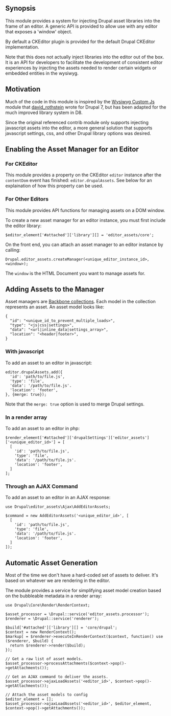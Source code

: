## Synopsis

This module provides a system for injecting Drupal asset libraries into the
frame of an editor. A generic API is provided to allow use with any editor
that exposes a 'window' object.

By default a CKEditor plugin is provided for the default Drupal CKEditor
implementation.

Note that this does not actually inject libraries into the editor out of the
box. It is an API for developers to facilitate the development of consistent
editor experiences by injecting the assets needed to render certain widgets
or embedded entities in the wysiwyg.

## Motivation

Much of the code in this module is inspired by the
[Wysiwyg Custom Js](https://www.drupal.org/project/wysiwyg_custom_js) module
that [david_rothstein](https://www.drupal.org/u/david_rothstein) wrote for
Drupal 7, but has been adapted for the much improved library system in D8.

Since the original referenced contrib module only supports injecting javascript
assets into the editor, a more general solution that supports javascript
settings, css, and other Drupal library options was desired.

## Enabling the Asset Manager for an Editor

### For CKEditor

This module provides a property on the CKEditor `editor` instance after the
`contentDom` event has finished: `editor.drupalAssets`. See below for an
explaination of how this property can be used.

### For Other Editors

This module provides API functions for managing assets on a DOM window.

To create a new asset manager for an editor instance, you must first include
the editor library:

```
$editor_element['#attached']['library'][] = 'editor_assets/core';
```

On the front end, you can attach an asset manager to an editor instance by
calling:

```
Drupal.editor_assets.createManager(<unique_editor_instance_id>, <window>);
```

The `window` is the HTML Document you want to manage assets for.

## Adding Assets to the Manager

Asset managers are [Backbone collections](http://backbonejs.org/). Each model
in the collection represents an asset. An asset model looks like:

```
{
  "id": "<unique_id_to_prevent_multiple_loads>",
  "type": "<js|css|settings>",
  "data": "<url|inline_data|settings_array>",
  "location": "<header|footer>",
}
```

### With javascript

To add an asset to an editor in javascript:

```
editor.drupalAssets.add({
  'id': 'path/to/file.js',
  'type': 'file',
  'data': '/path/to/file.js'.
  'location': 'footer',
}, {merge: true});
```

Note that the `merge: true` option is used to merge Drupal settings.

### In a render array

To add an asset to an editor in php:

```
$render_element['#attached']['drupalSettings']['editor_assets']['<unique_editor_id>'] = [
  [
    'id': 'path/to/file.js',
    'type': 'file',
    'data': '/path/to/file.js'.
    'location': 'footer',
  ]
];
```

### Through an AJAX Command

To add an asset to an editor in an AJAX response:

```
use Drupal\editor_assets\Ajax\AddEditorAssets;

$command = new AddEditorAssets('<unique_editor_id>', [
  [
    'id': 'path/to/file.js',
    'type': 'file',
    'data': '/path/to/file.js'.
    'location': 'footer',
  ]
]);
```

## Automatic Asset Generation

Most of the time we don't have a hard-coded set of assets to deliver. It's
based on whatever we are rendering in the editor.

The module provides a service for simplifying asset model creation based on
the bubbleable metadata in a render array:

```
use Drupal\Core\Render\RenderContext;

$asset_processor = \Drupal::service('editor_assets.processor');
$renderer = \Drupal::service('renderer');

$build['#attached']['library'][] = 'core/drupal';
$context = new RenderContext();
$markup[ = $renderer->executeInRenderContext($context, function() use ($renderer, $build) {
  return $renderer->render($build);
});

// Get a raw list of asset models.
$asset_processor->processAttachments($context->pop()->getAttachments());

// Get an AJAX command to deliver the assets.
$asset_processor->ajaxLoadAssets('<editor_id>', $context->pop()->getAttachments());

// Attach the asset models to config
$editor_element = [];
$asset_processor->ajaxLoadAssets('<editor_id>', $editor_element, $context->pop()->getAttachments());
```
